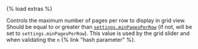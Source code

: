 {% load extras %}

Controls the maximum number of pages per row to display in grid view. Should be
equal to or greater than [`settings.minPagesPerRow`](#minPagesPerRow) (if
not, will be set to `settings.minPagesPerRow`). This value is used by the grid
slider and when validating the `n` {% link "hash parameter" %}.
